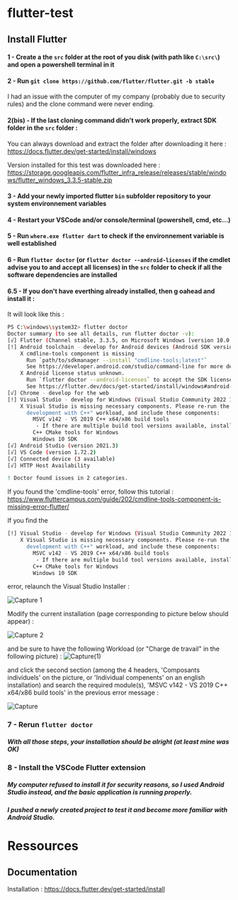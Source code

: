 # flutter-test

## Install Flutter

#### 1 - Create a the `src` folder at the root of you disk (with path like `C:\src\`) and open a powershell terminal in it

#### 2 - Run `git clone https://github.com/flutter/flutter.git -b stable`

I had an issue with the computer of my company (probably due to security rules) and the clone command were never ending.

#### 2(bis) - If the last cloning command didn't work properly, extract SDK folder in the `src` folder :

You can always download and extract the folder after downloading it here : https://docs.flutter.dev/get-started/install/windows

Version installed for this test was downloaded here : https://storage.googleapis.com/flutter_infra_release/releases/stable/windows/flutter_windows_3.3.5-stable.zip

#### 3 - Add your newly imported flutter `bin` subfolder repository to your system environnement variables

#### 4 - Restart your VSCode and/or console/terminal (powershell, cmd, etc...)

#### 5 - Run `where.exe flutter dart` to check if the environnement variable is well established

#### 6 - Run `flutter doctor` (or `flutter doctor --android-licenses` if the cmdlet advise you to and accept all licenses) in the `src` folder to check if all the software dependencies are installed

#### 6.5 - If you don't have everthing already installed, then g oahead and install it :

It will look like this : 

```bash
PS C:\windows\system32> flutter doctor
Doctor summary (to see all details, run flutter doctor -v):
[√] Flutter (Channel stable, 3.3.5, on Microsoft Windows [version 10.0.19042.2130], locale fr-FR)
[!] Android toolchain - develop for Android devices (Android SDK version 33.0.0)
    X cmdline-tools component is missing
      Run `path/to/sdkmanager --install "cmdline-tools;latest"`
      See https://developer.android.com/studio/command-line for more details.
    X Android license status unknown.
      Run `flutter doctor --android-licenses` to accept the SDK licenses.
      See https://flutter.dev/docs/get-started/install/windows#android-setup for more details.
[√] Chrome - develop for the web
[!] Visual Studio - develop for Windows (Visual Studio Community 2022 17.3.6)
    X Visual Studio is missing necessary components. Please re-run the Visual Studio installer for the "Desktop
      development with C++" workload, and include these components:
        MSVC v142 - VS 2019 C++ x64/x86 build tools
         - If there are multiple build tool versions available, install the latest
        C++ CMake tools for Windows
        Windows 10 SDK
[√] Android Studio (version 2021.3)
[√] VS Code (version 1.72.2)
[√] Connected device (3 available)
[√] HTTP Host Availability

! Doctor found issues in 2 categories.
```

If you found the 'cmdline-tools' error, follow this tutorial : https://www.fluttercampus.com/guide/202/cmdline-tools-component-is-missing-error-flutter/

If you find the
```bash
[!] Visual Studio - develop for Windows (Visual Studio Community 2022 17.3.6)
    X Visual Studio is missing necessary components. Please re-run the Visual Studio installer for the "Desktop
      development with C++" workload, and include these components:
        MSVC v142 - VS 2019 C++ x64/x86 build tools
         - If there are multiple build tool versions available, install the latest
        C++ CMake tools for Windows
        Windows 10 SDK
```
error, relaunch the Visual Studio Installer :

![Capture 1](https://user-images.githubusercontent.com/74706889/197215575-7ebc2794-cefb-41ee-b09a-da8c7b535b66.PNG)

Modify the current installation (page corresponding to picture below should appear) :

![Capture 2](https://user-images.githubusercontent.com/74706889/197215682-8ced2c39-b6fc-42a6-8b06-08b9b3e61c6b.PNG)

and be sure to have the following Workload (or "Charge de travail" in the following picture) :
![Capture(1)](https://user-images.githubusercontent.com/74706889/197223455-f8a5dbe5-35e0-43e9-a2ba-c8f02220eeaa.PNG)

and click the second section (among the 4 headers, 'Composants individuels' on the picture, or 'Individual compenents' on an english installation) and search the required module(s), 'MSVC v142 - VS 2019 C++ x64/x86 build tools' in the previous error message :

![Capture](https://user-images.githubusercontent.com/74706889/197216295-1f6253e3-bccc-4a9d-9eb8-3059cdddd027.PNG)

### 7 - Rerun `flutter doctor`

##### With all those steps, your installation should be alright (at least mine was OK)

### 8 - Install the VSCode Flutter extension

##### My computer refused to install it for security reasons, so I used Android Studio instead, and the basic application is running properly.
##### I pushed a newly created project to test it and become more familiar with Android Studio.

# Ressources

## Documentation

Installation : https://docs.flutter.dev/get-started/install


